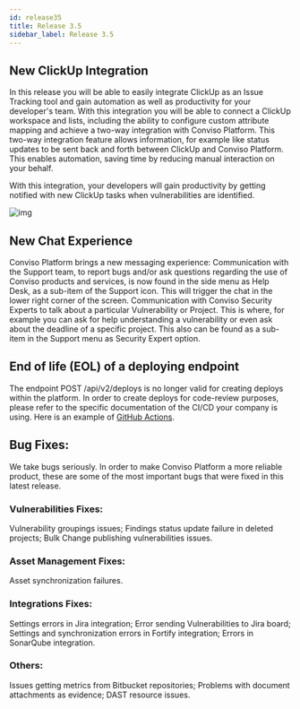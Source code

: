 ```yaml
---
id: release35
title: Release 3.5
sidebar_label: Release 3.5
---
```


## New ClickUp Integration

In this release you will be able to easily integrate ClickUp as an Issue Tracking tool and gain automation as well as productivity for your developer's team. With this integration you will be able to connect a ClickUp workspace and lists, including the ability to configure custom attribute mapping and achieve a two-way integration with Conviso Platform. This two-way integration feature allows information, for example like status updates to be sent back and forth between ClickUp and Conviso Platform. This enables automation, saving time by reducing manual interaction on your behalf.

With this integration, your developers will gain productivity by getting notified with new ClickUp tasks when vulnerabilities are identified.

<div style={{textAlign: 'center'}}>

![img](../../static/img/release35-gif1.gif)

</div>

## New Chat Experience

Conviso Platform brings a new messaging experience:
Communication with the Support team, to report bugs and/or ask questions regarding the use of Conviso products and services, is now found in the side menu as Help Desk, as a sub-item of the Support icon. This will trigger the chat in the lower right corner of the screen.
Communication with Conviso Security Experts to talk about a particular Vulnerability or Project. This is where, for example you can ask for help understanding a vulnerability or even ask about the deadline of a specific project. This also can be found as a sub-item in the Support menu as Security Expert option.

## End of life (EOL) of a deploying endpoint

The endpoint POST /api/v2/deploys is no longer valid for creating deploys within the platform. In order to create deploys for code-review purposes, please refer to the specific documentation of the CI/CD your company is using. Here is an example of [GitHub Actions](../integrations/github-actions.md).

## Bug Fixes:

We take bugs seriously. In order to make Conviso Platform a more reliable product, these are some of the most important bugs that were fixed in this latest release.

### Vulnerabilities Fixes:

Vulnerability groupings issues;
Findings status update failure in deleted projects;
Bulk Change publishing vulnerabilities issues.

### Asset Management Fixes:

Asset synchronization failures.

### Integrations Fixes:

Settings errors in Jira integration;
Error sending Vulnerabilities to Jira board;
Settings and synchronization errors in Fortify integration;
Errors in SonarQube integration.

### Others:

Issues getting metrics from Bitbucket repositories;
Problems with document attachments as evidence;
DAST resource issues.